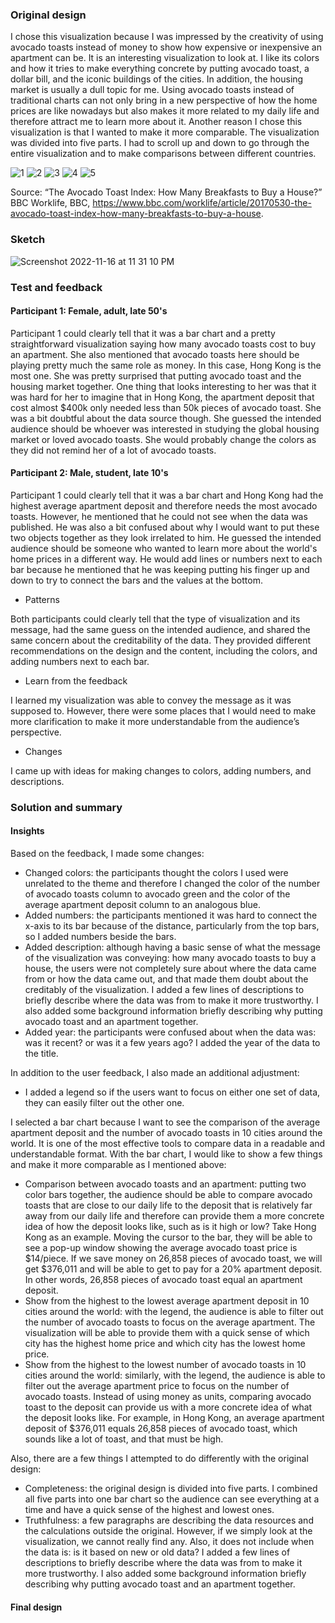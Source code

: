 ### Original design
I chose this visualization because I was impressed by the creativity of using avocado toasts instead of money to show how expensive or inexpensive an apartment can be. It is an interesting visualization to look at. I like its colors and how it tries to make everything concrete by putting avocado toast, a dollar bill, and the iconic buildings of the cities. In addition, the housing market is usually a dull topic for me. Using avocado toasts instead of traditional charts can not only bring in a new perspective of how the home prices are like nowadays but also makes it more related to my daily life and therefore attract me to learn more about it. Another reason I chose this visualization is that I wanted to make it more comparable. The visualization was divided into five parts. I had to scroll up and down to go through the entire visualization and to make comparisons between different countries.

![1](https://user-images.githubusercontent.com/116990977/202356011-597259a9-1d78-40c9-b4b3-aed49c3d277e.png)
![2](https://user-images.githubusercontent.com/116990977/202356018-27e26cf2-917c-46b2-a47a-b3a5c157f9b0.png)
![3](https://user-images.githubusercontent.com/116990977/202356026-18fc971e-870b-4ff7-af07-1f98ddaf01c0.png)
![4](https://user-images.githubusercontent.com/116990977/202356035-c80ee41f-a58f-4ddc-98cc-9c50b655875f.png)
![5](https://user-images.githubusercontent.com/116990977/202356040-eee5d347-704c-4d72-bf9e-6c84c0e026a6.png)

Source: “The Avocado Toast Index: How Many Breakfasts to Buy a House?” BBC Worklife, BBC, https://www.bbc.com/worklife/article/20170530-the-avocado-toast-index-how-many-breakfasts-to-buy-a-house.


### Sketch 
![Screenshot 2022-11-16 at 11 31 10 PM](https://user-images.githubusercontent.com/116990977/202355797-09332ab5-40c6-4be0-ac45-e3996f39f8ac.png)


### Test and feedback
#### Participant 1: Female, adult, late 50's

Participant 1 could clearly tell that it was a bar chart and a pretty straightforward visualization saying how many avocado toasts cost to buy an apartment. She also mentioned that avocado toasts here should be playing pretty much the same role as money. In this case, Hong Kong is the most one. She was pretty surprised that putting avocado toast and the housing market together. One thing that looks interesting to her was that it was hard for her to imagine that in Hong Kong, the apartment deposit that cost almost $400k only needed less than 50k pieces of avocado toast. She was a bit doubtful about the data source though. She guessed the intended audience should be whoever was interested in studying the global housing market or loved avocado toasts. She would probably change the colors as they did not remind her of a lot of avocado toasts.  

#### Participant 2: Male, student, late 10's

Participant 1 could clearly tell that it was a bar chart and Hong Kong had the highest average apartment deposit and therefore needs the most avocado toasts. However, he mentioned that he could not see when the data was published. He was also a bit confused about why I would want to put these two objects together as they look irrelated to him. He guessed the intended audience should be someone who wanted to learn more about the world's home prices in a different way. He would add lines or numbers next to each bar because he mentioned that he was keeping putting his finger up and down to try to connect the bars and the values at the bottom. 

- Patterns

Both participants could clearly tell that the type of visualization and its message, had the same guess on the intended audience, and shared the same concern about the creditability of the data. They provided different recommendations on the design and the content, including the colors, and adding numbers next to each bar. 

- Learn from the feedback

I learned my visualization was able to convey the message as it was supposed to. However, there were some places that I would need to make more clarification to make it more understandable from the audience’s perspective. 

- Changes

I came up with ideas for making changes to colors, adding numbers, and descriptions. 

### Solution and summary
#### Insights
Based on the feedback, I made some changes:
- Changed colors: the participants thought the colors I used were unrelated to the theme and therefore I changed the color of the number of avocado toasts column to avocado green and the color of the average apartment deposit column to an analogous blue.  
- Added numbers: the participants mentioned it was hard to connect the x-axis to its bar because of the distance, particularly from the top bars, so I added numbers beside the bars. 
- Added description: although having a basic sense of what the message of the visualization was conveying: how many avocado toasts to buy a house, the users were not completely sure about where the data came from or how the data came out, and that made them doubt about the creditably of the visualization. I added a few lines of descriptions to briefly describe where the data was from to make it more trustworthy. I also added some background information briefly describing why putting avocado toast and an apartment together. 
- Added year: the participants were confused about when the data was: was it recent? or was it a few years ago? I added the year of the data to the title.

In addition to the user feedback, I also made an additional adjustment:
-	I added a legend so if the users want to focus on either one set of data, they can easily filter out the other one. 

I selected a bar chart because I want to see the comparison of the average apartment deposit and the number of avocado toasts in 10 cities around the world. It is one of the most effective tools to compare data in a readable and understandable format. With the bar chart, I would like to show a few things and  make it more comparable as I mentioned above: 
- Comparison between avocado toasts and an apartment: putting two color bars together, the audience should be able to compare avocado toasts that are close to our daily life to the deposit that is relatively far away from our daily life and therefore can provide them a more concrete idea of how the deposit looks like, such as is it high or low? Take Hong Kong as an example. Moving the cursor to the bar, they will be able to see a pop-up window showing the average avocado toast price is $14/piece. If we save money on 26,858 pieces of avocado toast, we will get $376,011 and will be able to get to pay for a 20% apartment deposit. In other words, 26,858 pieces of avocado toast equal an apartment deposit.
- Show from the highest to the lowest average apartment deposit in 10 cities around the world: with the legend, the audience is able to filter out the number of avocado toasts to focus on the average apartment. The visualization will be able to provide them with a quick sense of which city has the highest home price and which city has the lowest home price. 
- Show from the highest to the lowest number of avocado toasts in 10 cities around the world: similarly, with the legend, the audience is able to filter out the average apartment price to focus on the number of avocado toasts. Instead of using money as units, comparing avocado toast to the deposit can provide us with a more concrete idea of what the deposit looks like. For example, in Hong Kong, an average apartment deposit of $376,011 equals 26,858 pieces of avocado toast, which sounds like a lot of toast, and that must be high.

Also, there are a few things I attempted to do differently with the original design:
- Completeness: the original design is divided into five parts. I combined all five parts into one bar chart so the audience can see everything at a time and have a quick sense of the highest and lowest ones.
- Truthfulness: a few paragraphs are describing the data resources and the calculations outside the original. However, if we simply look at the visualization, we cannot really find any. Also, it does not include when the data is: is it based on new or old data? I added a few lines of descriptions to briefly describe where the data was from to make it more trustworthy. I also added some background information briefly describing why putting avocado toast and an apartment together.


#### Final design 
<div class="flourish-embed flourish-chart" data-src="visualisation/11837870"><script src="https://public.flourish.studio/resources/embed.js"></script></div>
